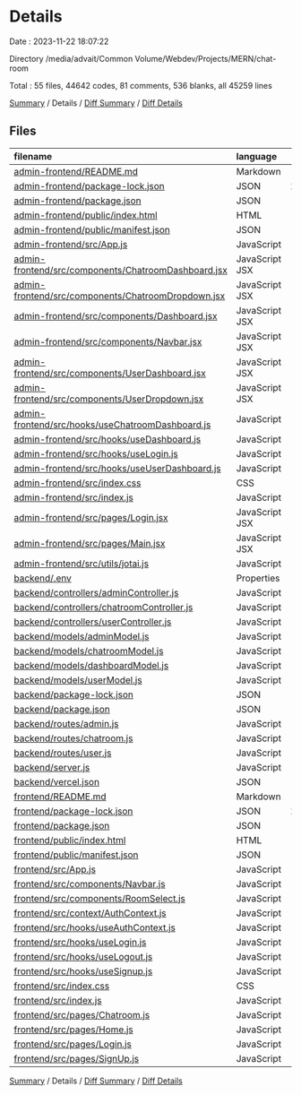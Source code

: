 # Details

Date : 2023-11-22 18:07:22

Directory /media/advait/Common Volume/Webdev/Projects/MERN/chat-room

Total : 55 files,  44642 codes, 81 comments, 536 blanks, all 45259 lines

[Summary](results.md) / Details / [Diff Summary](diff.md) / [Diff Details](diff-details.md)

## Files
| filename | language | code | comment | blank | total |
| :--- | :--- | ---: | ---: | ---: | ---: |
| [admin-frontend/README.md](/admin-frontend/README.md) | Markdown | 38 | 0 | 33 | 71 |
| [admin-frontend/package-lock.json](/admin-frontend/package-lock.json) | JSON | 19,352 | 0 | 1 | 19,353 |
| [admin-frontend/package.json](/admin-frontend/package.json) | JSON | 48 | 0 | 1 | 49 |
| [admin-frontend/public/index.html](/admin-frontend/public/index.html) | HTML | 20 | 23 | 1 | 44 |
| [admin-frontend/public/manifest.json](/admin-frontend/public/manifest.json) | JSON | 25 | 0 | 1 | 26 |
| [admin-frontend/src/App.js](/admin-frontend/src/App.js) | JavaScript | 18 | 0 | 6 | 24 |
| [admin-frontend/src/components/ChatroomDashboard.jsx](/admin-frontend/src/components/ChatroomDashboard.jsx) | JavaScript JSX | 96 | 0 | 9 | 105 |
| [admin-frontend/src/components/ChatroomDropdown.jsx](/admin-frontend/src/components/ChatroomDropdown.jsx) | JavaScript JSX | 19 | 0 | 3 | 22 |
| [admin-frontend/src/components/Dashboard.jsx](/admin-frontend/src/components/Dashboard.jsx) | JavaScript JSX | 45 | 1 | 4 | 50 |
| [admin-frontend/src/components/Navbar.jsx](/admin-frontend/src/components/Navbar.jsx) | JavaScript JSX | 19 | 0 | 5 | 24 |
| [admin-frontend/src/components/UserDashboard.jsx](/admin-frontend/src/components/UserDashboard.jsx) | JavaScript JSX | 78 | 0 | 10 | 88 |
| [admin-frontend/src/components/UserDropdown.jsx](/admin-frontend/src/components/UserDropdown.jsx) | JavaScript JSX | 19 | 0 | 3 | 22 |
| [admin-frontend/src/hooks/useChatroomDashboard.js](/admin-frontend/src/hooks/useChatroomDashboard.js) | JavaScript | 30 | 0 | 8 | 38 |
| [admin-frontend/src/hooks/useDashboard.js](/admin-frontend/src/hooks/useDashboard.js) | JavaScript | 65 | 0 | 13 | 78 |
| [admin-frontend/src/hooks/useLogin.js](/admin-frontend/src/hooks/useLogin.js) | JavaScript | 29 | 0 | 9 | 38 |
| [admin-frontend/src/hooks/useUserDashboard.js](/admin-frontend/src/hooks/useUserDashboard.js) | JavaScript | 30 | 0 | 10 | 40 |
| [admin-frontend/src/index.css](/admin-frontend/src/index.css) | CSS | 61 | 3 | 18 | 82 |
| [admin-frontend/src/index.js](/admin-frontend/src/index.js) | JavaScript | 13 | 0 | 4 | 17 |
| [admin-frontend/src/pages/Login.jsx](/admin-frontend/src/pages/Login.jsx) | JavaScript JSX | 60 | 0 | 15 | 75 |
| [admin-frontend/src/pages/Main.jsx](/admin-frontend/src/pages/Main.jsx) | JavaScript JSX | 108 | 0 | 8 | 116 |
| [admin-frontend/src/utils/jotai.js](/admin-frontend/src/utils/jotai.js) | JavaScript | 2 | 0 | 2 | 4 |
| [backend/.env](/backend/.env) | Properties | 3 | 0 | 0 | 3 |
| [backend/controllers/adminController.js](/backend/controllers/adminController.js) | JavaScript | 171 | 1 | 34 | 206 |
| [backend/controllers/chatroomController.js](/backend/controllers/chatroomController.js) | JavaScript | 51 | 3 | 20 | 74 |
| [backend/controllers/userController.js](/backend/controllers/userController.js) | JavaScript | 28 | 4 | 13 | 45 |
| [backend/models/adminModel.js](/backend/models/adminModel.js) | JavaScript | 47 | 2 | 19 | 68 |
| [backend/models/chatroomModel.js](/backend/models/chatroomModel.js) | JavaScript | 139 | 3 | 28 | 170 |
| [backend/models/dashboardModel.js](/backend/models/dashboardModel.js) | JavaScript | 79 | 0 | 21 | 100 |
| [backend/models/userModel.js](/backend/models/userModel.js) | JavaScript | 147 | 4 | 44 | 195 |
| [backend/package-lock.json](/backend/package-lock.json) | JSON | 3,505 | 0 | 1 | 3,506 |
| [backend/package.json](/backend/package.json) | JSON | 27 | 0 | 1 | 28 |
| [backend/routes/admin.js](/backend/routes/admin.js) | JavaScript | 35 | 1 | 7 | 43 |
| [backend/routes/chatroom.js](/backend/routes/chatroom.js) | JavaScript | 6 | 0 | 4 | 10 |
| [backend/routes/user.js](/backend/routes/user.js) | JavaScript | 6 | 2 | 5 | 13 |
| [backend/server.js](/backend/server.js) | JavaScript | 26 | 0 | 8 | 34 |
| [backend/vercel.json](/backend/vercel.json) | JSON | 15 | 0 | 1 | 16 |
| [frontend/README.md](/frontend/README.md) | Markdown | 38 | 0 | 33 | 71 |
| [frontend/package-lock.json](/frontend/package-lock.json) | JSON | 19,491 | 0 | 1 | 19,492 |
| [frontend/package.json](/frontend/package.json) | JSON | 48 | 0 | 1 | 49 |
| [frontend/public/index.html](/frontend/public/index.html) | HTML | 20 | 23 | 1 | 44 |
| [frontend/public/manifest.json](/frontend/public/manifest.json) | JSON | 25 | 0 | 1 | 26 |
| [frontend/src/App.js](/frontend/src/App.js) | JavaScript | 27 | 0 | 3 | 30 |
| [frontend/src/components/Navbar.js](/frontend/src/components/Navbar.js) | JavaScript | 39 | 1 | 6 | 46 |
| [frontend/src/components/RoomSelect.js](/frontend/src/components/RoomSelect.js) | JavaScript | 35 | 0 | 6 | 41 |
| [frontend/src/context/AuthContext.js](/frontend/src/context/AuthContext.js) | JavaScript | 30 | 0 | 10 | 40 |
| [frontend/src/hooks/useAuthContext.js](/frontend/src/hooks/useAuthContext.js) | JavaScript | 9 | 0 | 4 | 13 |
| [frontend/src/hooks/useLogin.js](/frontend/src/hooks/useLogin.js) | JavaScript | 48 | 4 | 14 | 66 |
| [frontend/src/hooks/useLogout.js](/frontend/src/hooks/useLogout.js) | JavaScript | 31 | 4 | 9 | 44 |
| [frontend/src/hooks/useSignup.js](/frontend/src/hooks/useSignup.js) | JavaScript | 27 | 2 | 10 | 39 |
| [frontend/src/index.css](/frontend/src/index.css) | CSS | 57 | 0 | 13 | 70 |
| [frontend/src/index.js](/frontend/src/index.js) | JavaScript | 13 | 0 | 4 | 17 |
| [frontend/src/pages/Chatroom.js](/frontend/src/pages/Chatroom.js) | JavaScript | 100 | 0 | 22 | 122 |
| [frontend/src/pages/Home.js](/frontend/src/pages/Home.js) | JavaScript | 8 | 0 | 4 | 12 |
| [frontend/src/pages/Login.js](/frontend/src/pages/Login.js) | JavaScript | 69 | 0 | 12 | 81 |
| [frontend/src/pages/SignUp.js](/frontend/src/pages/SignUp.js) | JavaScript | 67 | 0 | 12 | 79 |

[Summary](results.md) / Details / [Diff Summary](diff.md) / [Diff Details](diff-details.md)